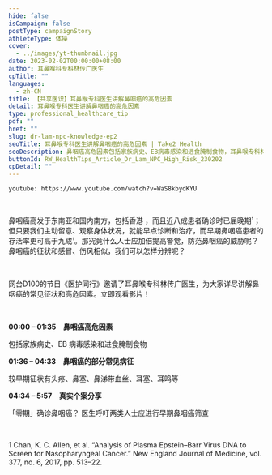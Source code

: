 ```yaml
---
hide: false
isCampaign: false
postType: campaignStory
athleteType: 体操
cover:
  - ../images/yt-thumbnail.jpg
date: 2023-02-02T00:00:00+08:00
author: 耳鼻喉科专科林传广医生
cpTitle: ""
languages:
  - zh-CN
title: 【共享医识】耳鼻喉专科医生讲解鼻咽癌的高危因素
detail: 耳鼻喉专科医生讲解鼻咽癌的高危因素
type: professional_healthcare_tip
pdf: ""
href: ""
slug: dr-lam-npc-knowledge-ep2
seoTitle: 耳鼻喉专科医生讲解鼻咽癌的高危因素 | Take2 Health
seoDescription: 鼻咽癌高危因素包括家族病史、EB病毒感染和进食腌制食物，耳鼻喉专科林传广医生为大家详尽讲解鼻咽癌的常见征状和高危因素。
buttonId: RW_HealthTips_Article_Dr_Lam_NPC_High_Risk_230202
cpDetail: ""
---
```

`youtube: https://www.youtube.com/watch?v=WaS8kbydKYU`

<br/>

鼻咽癌高发于东南亚和国内南方，包括香港 ，而且近八成患者确诊时已届晚期¹；但只要我们主动留意、观察身体状况，就能早点诊断和治疗，而早期鼻咽癌患者的存活率更可高于九成¹。那究竟什么人士应加倍提高警觉，防范鼻咽癌的威胁呢？鼻咽癌的征状和感冒、伤风相似，我们可以怎样分辨呢？

<br/>

网台D100的节目《医护同行》邀请了耳鼻喉专科林传广医生，为大家详尽讲解鼻咽癌的常见征状和高危因素。立即观看影片！

<br/>

**00:00 – 01:35　鼻咽癌高危因素**

包括家族病史、EB 病毒感染和进食腌制食物

**01:36 – 04:33　鼻咽癌的部分常见病征**

较早期征状有头疼、鼻塞、鼻涕带血丝、耳塞、耳鸣等

**04:34 – 5:57　真实个案分享**

「零期」确诊鼻咽癌？ 医生呼吁两类人士应进行早期鼻咽癌筛查

<br/>

1 Chan, K. C. Allen, et al. “Analysis of Plasma Epstein–Barr Virus DNA to Screen for Nasopharyngeal Cancer.” New England Journal of Medicine, vol. 377, no. 6, 2017, pp. 513–22.